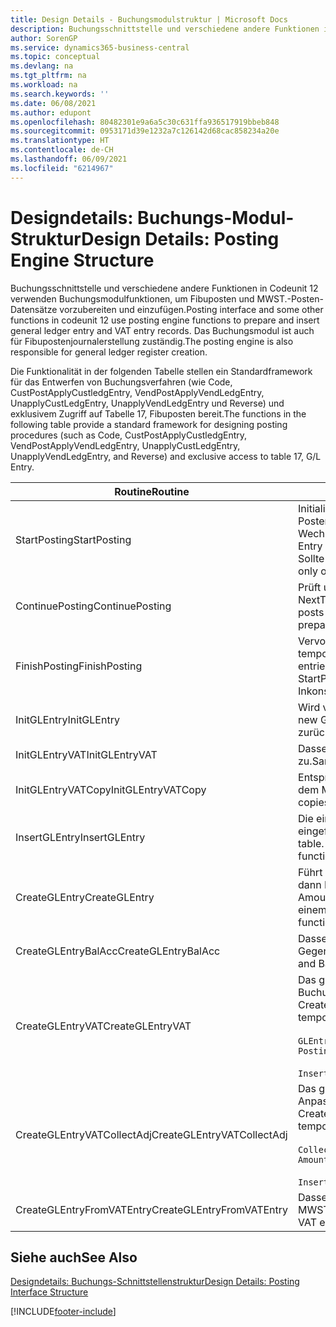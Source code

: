 ```yaml
---
title: Design Details - Buchungsmodulstruktur | Microsoft Docs
description: Buchungsschnittstelle und verschiedene andere Funktionen in Codeunit 12 verwenden Buchungsmodulfunktionen, um Fibuposten und MWST.-Posten-Datensätze vorzubereiten und einzufügen. Das Buchungsmodul ist auch für Fibupostenjournalerstellung zuständig.
author: SorenGP
ms.service: dynamics365-business-central
ms.topic: conceptual
ms.devlang: na
ms.tgt_pltfrm: na
ms.workload: na
ms.search.keywords: ''
ms.date: 06/08/2021
ms.author: edupont
ms.openlocfilehash: 80482301e9a6a5c30c631ffa936517919bbeb848
ms.sourcegitcommit: 0953171d39e1232a7c126142d68cac858234a20e
ms.translationtype: HT
ms.contentlocale: de-CH
ms.lasthandoff: 06/09/2021
ms.locfileid: "6214967"
---
```

# <a name="design-details-posting-engine-structure"></a><span data-ttu-id="39b8d-104">Designdetails: Buchungs-Modul-Struktur</span><span class="sxs-lookup"><span data-stu-id="39b8d-104">Design Details: Posting Engine Structure</span></span>
<span data-ttu-id="39b8d-105">Buchungsschnittstelle und verschiedene andere Funktionen in Codeunit 12 verwenden Buchungsmodulfunktionen, um Fibuposten und MWST.-Posten-Datensätze vorzubereiten und einzufügen.</span><span class="sxs-lookup"><span data-stu-id="39b8d-105">Posting interface and some other functions in codeunit 12 use posting engine functions to prepare and insert general ledger entry and VAT entry records.</span></span> <span data-ttu-id="39b8d-106">Das Buchungsmodul ist auch für Fibupostenjournalerstellung zuständig.</span><span class="sxs-lookup"><span data-stu-id="39b8d-106">The posting engine is also responsible for general ledger register creation.</span></span>  
  
 <span data-ttu-id="39b8d-107">Die Funktionalität in der folgenden Tabelle stellen ein Standardframework für das Entwerfen von Buchungsverfahren (wie Code, CustPostApplyCustledgEntry, VendPostApplyVendLedgEntry, UnapplyCustLedgEntry, UnapplyVendLedgEntry und Reverse) und exklusivem Zugriff auf Tabelle 17, Fibuposten bereit.</span><span class="sxs-lookup"><span data-stu-id="39b8d-107">The functions in the following table provide a standard framework for designing posting procedures (such as Code, CustPostApplyCustledgEntry, VendPostApplyVendLedgEntry, UnapplyCustLedgEntry, UnapplyVendLedgEntry, and Reverse) and exclusive access to table 17, G/L Entry.</span></span>  
  
|<span data-ttu-id="39b8d-108">Routine</span><span class="sxs-lookup"><span data-stu-id="39b8d-108">Routine</span></span>|<span data-ttu-id="39b8d-109">Description</span><span class="sxs-lookup"><span data-stu-id="39b8d-109">Description</span></span>|  
|-------------|---------------------------------------|  
|<span data-ttu-id="39b8d-110">StartPosting</span><span class="sxs-lookup"><span data-stu-id="39b8d-110">StartPosting</span></span>|<span data-ttu-id="39b8d-111">Initialisiert Buchungspuffer TempGLEntryBuf, sperrt Fibuposten- und MWST.-Posten-Tabellen und initialisiert Buchhaltungsperiode, Fibupostenjournal und Wechselkurs.</span><span class="sxs-lookup"><span data-stu-id="39b8d-111">Initializes posting buffer TempGLEntryBuf, locks G/L Entry and VAT Entry tables, and initializes Accounting Period, G/L Register, and Exchange Rate.</span></span> <span data-ttu-id="39b8d-112">Sollte nur einmal aufgerufen werden, dann ist NextEntryNo 0.</span><span class="sxs-lookup"><span data-stu-id="39b8d-112">Should be called only once, then NextEntryNo is 0.</span></span>|  
|<span data-ttu-id="39b8d-113">ContinuePosting</span><span class="sxs-lookup"><span data-stu-id="39b8d-113">ContinuePosting</span></span>|<span data-ttu-id="39b8d-114">Prüft und bucht nicht vereinnahmte MWST. für vorheriges Transaktioninkrement NextTransactionNo und bereitet das Buchen der nächsten Zeile vor.</span><span class="sxs-lookup"><span data-stu-id="39b8d-114">Checks and posts unrealized VAT for previous transaction increment NextTransactionNo and prepares post of next line.</span></span>|  
|<span data-ttu-id="39b8d-115">FinishPosting</span><span class="sxs-lookup"><span data-stu-id="39b8d-115">FinishPosting</span></span>|<span data-ttu-id="39b8d-116">Vervollständigt die Buchung durch das Einfügen von Fibuposten vom temporären Puffer in Datenbanktabelle.</span><span class="sxs-lookup"><span data-stu-id="39b8d-116">Completes posting by inserting G/L entries from temporary buffer into database table.</span></span> <span data-ttu-id="39b8d-117">Immer zusammen mit StartPosting verwendet.</span><span class="sxs-lookup"><span data-stu-id="39b8d-117">Always used together with StartPosting.</span></span> <span data-ttu-id="39b8d-118">Prüft auf Inkonsistenzen.</span><span class="sxs-lookup"><span data-stu-id="39b8d-118">Checks for inconsistencies.</span></span>|  
|<span data-ttu-id="39b8d-119">InitGLEntry</span><span class="sxs-lookup"><span data-stu-id="39b8d-119">InitGLEntry</span></span>|<span data-ttu-id="39b8d-120">Wird verwendet, um die neuen Fibuposten für Gen initialisieren.</span><span class="sxs-lookup"><span data-stu-id="39b8d-120">Used to initialize new G/L entry for Gen.</span></span> <span data-ttu-id="39b8d-121">Buch.-Blattzeile.</span><span class="sxs-lookup"><span data-stu-id="39b8d-121">Jnl Line.</span></span> <span data-ttu-id="39b8d-122">Gibt GLEntry als Parameter zurück.</span><span class="sxs-lookup"><span data-stu-id="39b8d-122">Returns GLEntry as parameter.</span></span>|  
|<span data-ttu-id="39b8d-123">InitGLEntryVAT</span><span class="sxs-lookup"><span data-stu-id="39b8d-123">InitGLEntryVAT</span></span>|<span data-ttu-id="39b8d-124">Dasselbe wie InitGLEntry, weist jedoch auch Gegenkontonr. und SummarizeVAT zu.</span><span class="sxs-lookup"><span data-stu-id="39b8d-124">Same as InitGLEntry, but also assigns Bal. Account No. and SummarizeVAT.</span></span>|  
|<span data-ttu-id="39b8d-125">InitGLEntryVATCopy</span><span class="sxs-lookup"><span data-stu-id="39b8d-125">InitGLEntryVATCopy</span></span>|<span data-ttu-id="39b8d-126">Entsprechend InitGLEntryVAT, aber kopiert auch Buchungsgruppendaten aus dem MWST.-Posten vor SummarizeVAT.</span><span class="sxs-lookup"><span data-stu-id="39b8d-126">Similar to InitGLEntryVAT, but also copies posting groups data from VAT Entry before SummarizeVAT.</span></span>|  
|<span data-ttu-id="39b8d-127">InsertGLEntry</span><span class="sxs-lookup"><span data-stu-id="39b8d-127">InsertGLEntry</span></span>|<span data-ttu-id="39b8d-128">Die einzige Funktion, die Fibuposten in globale TempGLEntryBuf-Tabelle eingefügt.</span><span class="sxs-lookup"><span data-stu-id="39b8d-128">The only function that inserts G/L entry into global TempGLEntryBuf table.</span></span> <span data-ttu-id="39b8d-129">Verwenden Sie immer diese Funktion für Einfügung.</span><span class="sxs-lookup"><span data-stu-id="39b8d-129">Always use this function for insert.</span></span>|  
|<span data-ttu-id="39b8d-130">CreateGLEntry</span><span class="sxs-lookup"><span data-stu-id="39b8d-130">CreateGLEntry</span></span>|<span data-ttu-id="39b8d-131">Führt ein InitGLEntry aus, weist zusätzlichen Währungs-Betrag zu und führt dann InsertGLEntry aus.</span><span class="sxs-lookup"><span data-stu-id="39b8d-131">Performs an InitGLEntry, assigns Additional Currency Amount, and then performs InsertGLEntry.</span></span> <span data-ttu-id="39b8d-132">Ersetzt mehrere Codezeilen mit einem einzigen Funktionsaufruf.</span><span class="sxs-lookup"><span data-stu-id="39b8d-132">Replaces several lines of code with a single function call.</span></span>|  
|<span data-ttu-id="39b8d-133">CreateGLEntryBalAcc</span><span class="sxs-lookup"><span data-stu-id="39b8d-133">CreateGLEntryBalAcc</span></span>|<span data-ttu-id="39b8d-134">Dasselbe wie CreateGLEntry, weist jedoch auch Gegenkontoart und Gegenkontonr. zu.</span><span class="sxs-lookup"><span data-stu-id="39b8d-134">Same as CreateGLEntry, but also assigns Bal. Account Type and Bal. Account No.</span></span>|  
|<span data-ttu-id="39b8d-135">CreateGLEntryVAT</span><span class="sxs-lookup"><span data-stu-id="39b8d-135">CreateGLEntryVAT</span></span>|<span data-ttu-id="39b8d-136">Das gleiche wie CreateGLEntry, aber mit zusätzlicher Verarbeitung für Buchungsgruppen und Speicherung im temporären MWST.-Puffer:</span><span class="sxs-lookup"><span data-stu-id="39b8d-136">Same as CreateGLEntry, but with additional processing for posting groups and saving to temporary VAT buffer:</span></span><br /><br /> `GLEntry.CopyPostingGroupsFromDtldCVBuf(DtldCVLedgEntryBuf,GenJnlLine."Gen. Posting Type");`<br /><br /> `InsertVATEntriesFromTemp(DtldCVLedgEntryBuf,GLEntry);`|  
|<span data-ttu-id="39b8d-137">CreateGLEntryVATCollectAdj</span><span class="sxs-lookup"><span data-stu-id="39b8d-137">CreateGLEntryVATCollectAdj</span></span>|<span data-ttu-id="39b8d-138">Das gleiche wie CreateGLEntry, aber mit zusätzlicher Sammlung von Anpassungen und Speicherung im temporären MWST.-Puffer:</span><span class="sxs-lookup"><span data-stu-id="39b8d-138">Same as CreateGLEntry, but with additional collection of adjustments and saving to temporary VAT buffer:</span></span><br /><br /> `CollectAdjustment(AdjAmount,GLEntry.Amount,GLEntry."Additional-Currency Amount",OriginalDateSet);`<br /><br /> `InsertVATEntriesFromTemp(DtldCVLedgEntryBuf,GLEntry);`|  
|<span data-ttu-id="39b8d-139">CreateGLEntryFromVATEntry</span><span class="sxs-lookup"><span data-stu-id="39b8d-139">CreateGLEntryFromVATEntry</span></span>|<span data-ttu-id="39b8d-140">Dasselbe wie CreateGLEntry, kopiert jedoch auch Buchungsgruppen von MWST.-Posten.</span><span class="sxs-lookup"><span data-stu-id="39b8d-140">Same as CreateGLEntry, but also copies posting groups from VAT entry.</span></span>|  
  
## <a name="see-also"></a><span data-ttu-id="39b8d-141">Siehe auch</span><span class="sxs-lookup"><span data-stu-id="39b8d-141">See Also</span></span>  
 [<span data-ttu-id="39b8d-142">Designdetails: Buchungs-Schnittstellenstruktur</span><span class="sxs-lookup"><span data-stu-id="39b8d-142">Design Details: Posting Interface Structure</span></span>](design-details-posting-interface-structure.md)

[!INCLUDE[footer-include](includes/footer-banner.md)]